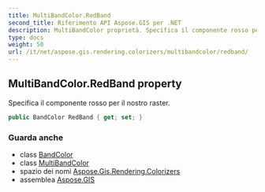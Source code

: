 ```yaml
---
title: MultiBandColor.RedBand
second_title: Riferimento API Aspose.GIS per .NET
description: MultiBandColor proprietà. Specifica il componente rosso per il nostro raster.
type: docs
weight: 50
url: /it/net/aspose.gis.rendering.colorizers/multibandcolor/redband/
---
```

## MultiBandColor.RedBand property

Specifica il componente rosso per il nostro raster.

```csharp
public BandColor RedBand { get; set; }
```

### Guarda anche

* class [BandColor](../../bandcolor/)
* class [MultiBandColor](../)
* spazio dei nomi [Aspose.Gis.Rendering.Colorizers](../../multibandcolor/)
* assemblea [Aspose.GIS](../../../)



